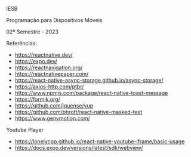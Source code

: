 IESB

Programação para Dispositivos Móveis

02º Semestre - 2023


Referências:

- <https://reactnative.dev/>
- <https://expo.dev/>
- <https://reactnavigation.org/>
- <https://reactnativepaper.com/>
- <https://react-native-async-storage.github.io/async-storage/>
- <https://axios-http.com/ptbr/>
- <https://www.npmjs.com/package/react-native-toast-message>
- <https://formik.org/>
- <https://github.com/jquense/yup>
- <https://github.com/bhrott/react-native-masked-text>
- <https://www.genymotion.com/>

Youtube Player
- <https://lonelycpp.github.io/react-native-youtube-iframe/basic-usage>
- <https://docs.expo.dev/versions/latest/sdk/webview/>
